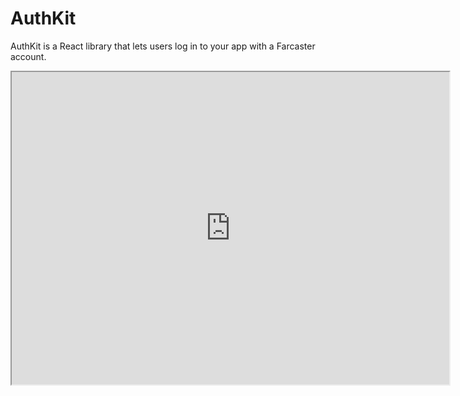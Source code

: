 # AuthKit

AuthKit is a React library that lets users log in to your app with a Farcaster account.

<iframe src="https://sign-in-with-farcaster-demo.replit.app/" width="700" height="500" />

Click "Sign in With Farcaster" above to try it out on web or click [here](https://sign-in-with-farcaster-demo.replit.app/) for mobile.

### How does it work?

It uses the [Sign In With Farcaster](#sign-in-with-farcaster-siwf) standard under the hood, which is conceptually like "Sign in with Google". When integrated, AuthKit will:

1. Show a "Sign in with Farcaster" button to the user.
2. Wait for the user to click, scan QR code and approve the request in Warpcast.
3. Receive an verify a signature from Warpcast.
4. Show the logged in user's profile picture and username.
